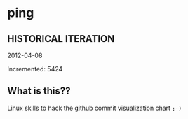 # ping

## HISTORICAL ITERATION
2012-04-08

Incremented: 5424

## What is this?? 
Linux skills to hack the github commit visualization chart `;-)`
